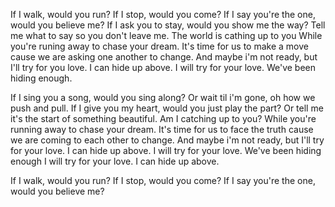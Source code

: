 If I walk, would you run?
If I stop, would you come?
If I say you're the one, would you believe me?
If I ask you to stay, would you show me the way?
Tell me what to say so you don't leave me.
The world is cathing up to you 
While you're runing away to chase your dream.
It's time for us to make a move cause we are asking one another to change.
And maybe i'm not ready, but I'll try for you love.
I can hide up above.
I will try for your love.
We've been hiding enough.

If I sing you a song, would you sing along?
Or wait til i'm gone, oh how we push and pull.
If I give you my heart, would you just play the part?
Or tell me it's the start of something beautiful.
Am I catching up to you?
While you're running away to chase your dream.
It's time for us to face the truth cause we are coming to each other to change.
And maybe i'm not ready, but I'll try for your love.
I can hide up above.
I will try for your love.
We've been hiding enough
I will try for your love.
I can hide up above.

If I walk, would you run?
If I stop, would you come?
If I say you're the one, would you believe me?

